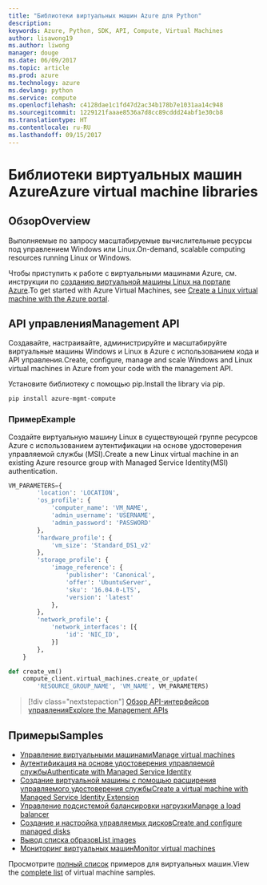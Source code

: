 ```yaml
---
title: "Библиотеки виртуальных машин Azure для Python"
description: 
keywords: Azure, Python, SDK, API, Compute, Virtual Machines
author: lisawong19
ms.author: liwong
manager: douge
ms.date: 06/09/2017
ms.topic: article
ms.prod: azure
ms.technology: azure
ms.devlang: python
ms.service: compute
ms.openlocfilehash: c4128dae1c1fd47d2ac34b178b7e1031aa14c948
ms.sourcegitcommit: 1229121faaae8536a7d8cc89cddd24abf1e30cb8
ms.translationtype: HT
ms.contentlocale: ru-RU
ms.lasthandoff: 09/15/2017
---
```

# <a name="azure-virtual-machine-libraries"></a><span data-ttu-id="018c5-103">Библиотеки виртуальных машин Azure</span><span class="sxs-lookup"><span data-stu-id="018c5-103">Azure virtual machine libraries</span></span>

## <a name="overview"></a><span data-ttu-id="018c5-104">Обзор</span><span class="sxs-lookup"><span data-stu-id="018c5-104">Overview</span></span>

<span data-ttu-id="018c5-105">Выполняемые по запросу масштабируемые вычислительные ресурсы под управлением Windows или Linux.</span><span class="sxs-lookup"><span data-stu-id="018c5-105">On-demand, scalable computing resources running Linux or Windows.</span></span>

<span data-ttu-id="018c5-106">Чтобы приступить к работе с виртуальными машинами Azure, см. инструкции по [созданию виртуальной машины Linux на портале Azure](/azure/virtual-machines/linux/quick-create-portal).</span><span class="sxs-lookup"><span data-stu-id="018c5-106">To get started with Azure Virtual Machines, see [Create a Linux virtual machine with the Azure portal](/azure/virtual-machines/linux/quick-create-portal).</span></span>

## <a name="management-api"></a><span data-ttu-id="018c5-107">API управления</span><span class="sxs-lookup"><span data-stu-id="018c5-107">Management API</span></span>

<span data-ttu-id="018c5-108">Создавайте, настраивайте, администрируйте и масштабируйте виртуальные машины Windows и Linux в Azure с использованием кода и API управления.</span><span class="sxs-lookup"><span data-stu-id="018c5-108">Create, configure, manage and scale Windows and Linux virtual machines in Azure from your code with the management API.</span></span>

<span data-ttu-id="018c5-109">Установите библиотеку с помощью pip.</span><span class="sxs-lookup"><span data-stu-id="018c5-109">Install the library via pip.</span></span>

```bash
pip install azure-mgmt-compute 
```   

### <a name="example"></a><span data-ttu-id="018c5-110">Пример</span><span class="sxs-lookup"><span data-stu-id="018c5-110">Example</span></span>

<span data-ttu-id="018c5-111">Создайте виртуальную машину Linux в существующей группе ресурсов Azure с использованием аутентификации на основе удостоверения управляемой службы (MSI).</span><span class="sxs-lookup"><span data-stu-id="018c5-111">Create a new Linux virtual machine in an existing Azure resource group with Managed Service Identity(MSI) authentication.</span></span>

```python
VM_PARAMETERS={
        'location': 'LOCATION',
        'os_profile': {
            'computer_name': 'VM_NAME',
            'admin_username': 'USERNAME',
            'admin_password': 'PASSWORD'
        },
        'hardware_profile': {
            'vm_size': 'Standard_DS1_v2'
        },
        'storage_profile': {
            'image_reference': {
                'publisher': 'Canonical',
                'offer': 'UbuntuServer',
                'sku': '16.04.0-LTS',
                'version': 'latest'
            },
        },
        'network_profile': {
            'network_interfaces': [{
                'id': 'NIC_ID',
            }]
        },
    }

def create_vm()
    compute_client.virtual_machines.create_or_update(
        'RESOURCE_GROUP_NAME', 'VM_NAME', VM_PARAMETERS)
```

> [!div class="nextstepaction"]
> [<span data-ttu-id="018c5-112">Обзор API-интерфейсов управления</span><span class="sxs-lookup"><span data-stu-id="018c5-112">Explore the Management APIs</span></span>](/python/api/overview/azure/virtualmachines/managementlibrary)

## <a name="samples"></a><span data-ttu-id="018c5-113">Примеры</span><span class="sxs-lookup"><span data-stu-id="018c5-113">Samples</span></span>

* <span data-ttu-id="018c5-114">[Управление виртуальными машинами][1]</span><span class="sxs-lookup"><span data-stu-id="018c5-114">[Manage virtual machines][1]</span></span>
* <span data-ttu-id="018c5-115">[Аутентификация на основе удостоверения управляемой службы][2]</span><span class="sxs-lookup"><span data-stu-id="018c5-115">[Authenticate with Managed Service Identity][2]</span></span>
* <span data-ttu-id="018c5-116">[Создание виртуальной машины с помощью расширения управляемого удостоверения службы][3]</span><span class="sxs-lookup"><span data-stu-id="018c5-116">[Create a virtual machine with Managed Service Identity Extension][3]</span></span>
* <span data-ttu-id="018c5-117">[Управление подсистемой балансировки нагрузки][4]</span><span class="sxs-lookup"><span data-stu-id="018c5-117">[Manage a load balancer][4]</span></span>
* <span data-ttu-id="018c5-118">[Создание и настройка управляемых дисков][5]</span><span class="sxs-lookup"><span data-stu-id="018c5-118">[Create and configure managed disks][5]</span></span>
* <span data-ttu-id="018c5-119">[Вывод списка образов][6]</span><span class="sxs-lookup"><span data-stu-id="018c5-119">[List images][6]</span></span> 
* <span data-ttu-id="018c5-120">[Мониторинг виртуальных машин][7]</span><span class="sxs-lookup"><span data-stu-id="018c5-120">[Monitor virtual machines][7]</span></span>

<span data-ttu-id="018c5-121">Просмотрите [полный список](https://azure.microsoft.com/resources/samples/?platform=python&term=virtual-machines) примеров для виртуальных машин.</span><span class="sxs-lookup"><span data-stu-id="018c5-121">View the [complete list](https://azure.microsoft.com/resources/samples/?platform=python&term=virtual-machines) of virtual machine samples.</span></span>

[1]: https://azure.microsoft.com/resources/samples/virtual-machines-python-manage/
[2]: https://github.com/Azure-Samples/resource-manager-python-manage-resources-with-msi
[3]: https://github.com/Azure-Samples/compute-python-msi-vm
[4]: https://azure.microsoft.com/resources/samples/network-python-manage-loadbalancer
[5]: ../docs-ref-conceptual/python-sdk-azure-samples-managed-disks.md
[6]: ../docs-ref-conceptual/python-sdk-azure-samples-list-images.md
[7]: ../docs-ref-conceptual/python-sdk-azure-samples-monitor-vms.md